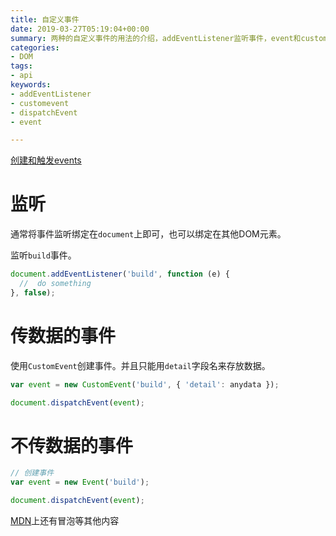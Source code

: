 ```yaml
---
title: 自定义事件
date: 2019-03-27T05:19:04+00:00
summary: 两种的自定义事件的用法的介绍，addEventListener监听事件，event和customevent创建事件，dispatchEvent发送事件。
categories: 
- DOM
tags:
- api
keywords:
- addEventListener
- customevent
- dispatchEvent
- event

---
```


[创建和触发events][link1]

# 监听

通常将事件监听绑定在`document`上即可，也可以绑定在其他DOM元素。

监听`build`事件。

```js
document.addEventListener('build', function (e) { 
  //  do something
}, false);
```

# 传数据的事件

使用`CustomEvent`创建事件。并且只能用`detail`字段名来存放数据。

```js
var event = new CustomEvent('build', { 'detail': anydata });

document.dispatchEvent(event);
```

# 不传数据的事件

```js
// 创建事件
var event = new Event('build');

document.dispatchEvent(event);
```

[MDN][link1]上还有冒泡等其他内容

[link1]:https://developer.mozilla.org/zh-CN/docs/Web/Guide/Events/Creating_and_triggering_events